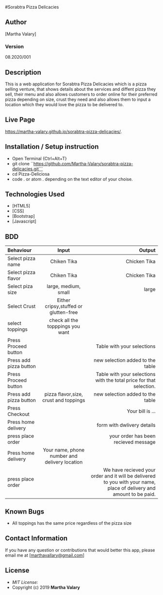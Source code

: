 #Sorabtra Pizza Delicacies

## Author

[Martha Valary]

### Version
08.2020/001

## Description
This is a web application for Sorabtra Pizza Delicacies which is a pizza selling venture, that shows details about the services and diffent pizza they sell, their menu and also allows customers to order online for their preferred pizza depending on size, crust they need and also allows them to input a location which they would love the pizza to be delivered to. 

## Live Page 
https://martha-valary.github.io/sorabtra-pizza-delicacies/.

## Installation / Setup instruction
* Open Terminal {Ctrl+Alt+T}
* git clone ``https://github.com/Martha-Valary/sorabtra-pizza-delicacies.git```
* cd Pizza-Deliciosa
* code . or atom . depending on the text editor of your choise.
## Technologies Used
* [HTML5]
* [CSS]
* [Bootstrap]
* [Javascript]

## BDD
| Behaviour      | Input        | Output       |
| :------------- | :----------: | -----------: |
| Select pizza name  |   Chiken Tika |   Chicken Tika   |
| Select pizza flavor  |   Chiken Tika |   Chicken Tika   |
| Select piza size  | large, medium, small |  large  |
| Select Crust   |  Either cripsy,stuffed or glutten-free  |     |
| select toppings  |  check all the topppings you want     |     |
| Press Proceed button |     | Table with your selections |
| Press add pizza button |     | new selection added to the table|
| Press Proceed button |     | Table with your selections with the total price for that selection.|
| Press add pizza button | pizza flavor,size, crust and toppings   | new selection added to the table|
| Press Checkout |     | Your bill is ...  |
| Press home delivery |     | form with dwlivery details |
| press place order| | your order has been recieved message|
| Press home delivery | Your name, phone number and delivery location     |  |
| press place order| | We have recieved your order and it will be delivered to you with your name, place of delivery and amount to be paid.|

## Known Bugs

* All toppings has the same price regardless of the pizza size
## Contact Information 
If you have any question or contributions that would better this app, please email me at [marthavallary@gmail.com]
## License
* *MIT License:*
* Copyright (c) 2019 **Martha Valary**
